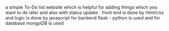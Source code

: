 a simple To-Do list website which is helpful for adding things which you want to do later and also with status update .
front end is done by html/css and logic is done by javascript
for backend flask - python is used 
and for database mongoDB is used
